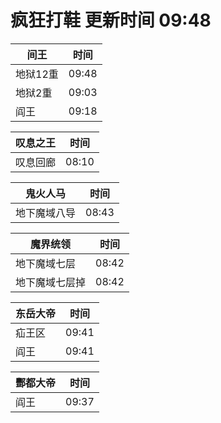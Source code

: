 # 疯狂打鞋 更新时间 09:48

| 间王   | 时间    |
|--------|-------|
| 地狱12重 | 09:48 |
| 地狱2重 | 09:03 |
| 阎王 | 09:18 |

| 叹息之王   | 时间    |
|--------|-------|
| 叹息回廊 | 08:10 |

| 鬼火人马   | 时间    |
|--------|-------|
| 地下魔域八导 | 08:43 |

| 魔界统领   | 时间    |
|--------|-------|
| 地下魔域七层 | 08:42 |
| 地下魔域七层掉 | 08:42 |

| 东岳大帝   | 时间    |
|--------|-------|
| 疝王区 | 09:41 |
| 阎王 | 09:41 |

| 酆都大帝   | 时间    |
|--------|-------|
| 阎王 | 09:37 |